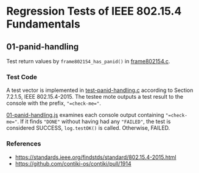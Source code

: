 # Regression Tests of IEEE 802.15.4 Fundamentals

## 01-panid-handling

Test return values by `frame802154_has_panid()` in
[frame802154.c](../../os/net/mac/frame802154.c).

### Test Code

A test vector is implemented in
[test-panid-handling.c](./code/test-panid-handling.c) according to Section
7.2.1.5, IEEE 802.15.4-2015. The testee mote outputs a test result to the
console with the prefix, `"=check-me="`.

[01-panid-handling.js](./js/01-panid-handling.js) examines each console output
containing `"=check-me="`. If it finds `"DONE"` without having had any
`"FAILED"`, the test is considered SUCCESS, `log.testOK()` is called. Otherwise,
FAILED.

### References

* https://standards.ieee.org/findstds/standard/802.15.4-2015.html
* https://github.com/contiki-os/contiki/pull/1914
